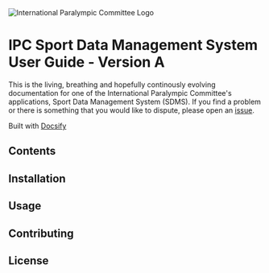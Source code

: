 <img class="no-border" src="img/ipc_logo_500.jpg" alt="International Paralympic Committee Logo">

# IPC Sport Data Management System User Guide - Version A

This is the living, breathing and hopefully continously evolving documentation for one of the International Paralympic Committee's applications, Sport Data Management System (SDMS). If you find a problem or there is something that you would like to dispute, please open an [issue](https://github.com/paralympics/sdms-user-guide/issues).

Built with [Docsify](https://docsify.js.org)

## Contents

## Installation

## Usage

## Contributing

## License
